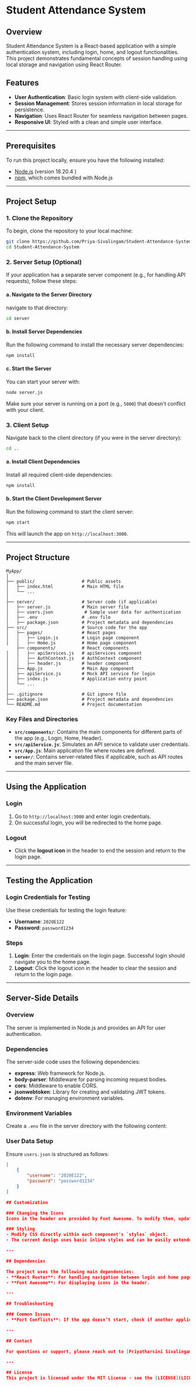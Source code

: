 # Student Attendance System

## Overview
Student Attendance System is a React-based application with a simple authentication system, including login, home, and logout functionalities. This project demonstrates fundamental concepts of session handling using local storage and navigation using React Router.

## Features
- **User Authentication**: Basic login system with client-side validation.
- **Session Management**: Stores session information in local storage for persistence.
- **Navigation**: Uses React Router for seamless navigation between pages.
- **Responsive UI**: Styled with a clean and simple user interface.

---

## Prerequisites

To run this project locally, ensure you have the following installed:
- [Node.js](https://nodejs.org/) (version 18.20.4 )
- [npm](https://www.npmjs.com/get-npm), which comes bundled with Node.js

---

## Project Setup

### 1. Clone the Repository
To begin, clone the repository to your local machine:
```bash
git clone https://github.com/Priya-Sivalingam/Student-Attendance-System.git
cd Student-Attendance-System
```

### 2. Server Setup (Optional)
If your application has a separate server component (e.g., for handling API requests), follow these steps:

#### a. Navigate to the Server Directory
navigate to that directory:
```bash
cd server
```

#### b. Install Server Dependencies
Run the following command to install the necessary server dependencies:
```bash
npm install
```

#### c. Start the Server
You can start your server with:
```bash
node server.js
```
Make sure your server is running on a port (e.g., `5000`) that doesn't conflict with your client.

### 3. Client Setup
Navigate back to the client directory (if you were in the server directory):
```bash
cd ..
```

#### a. Install Client Dependencies
Install all required client-side dependencies:
```bash
npm install
```

#### b. Start the Client Development Server
Run the following command to start the client server:
```bash
npm start
```
This will launch the app on `http://localhost:3000`.

---

## Project Structure

```plaintext
MyApp/
│
├── public/                  # Public assets
│   ├── index.html           # Main HTML file
│   └── ...
│
├── server/                  # Server code (if applicable)
│   ├── server.js            # Main server file
│   ├── users.json            # Sample user data for authentication
│   ├── .env                 # .env file
│   ├── package.json         # Project metadata and dependencies
├── src/                     # Source code for the app
│   ├── pages/               # React pages
│   │   ├── Login.js         # Login page component
│   │   ├── Home.js          # Home page component
    ├── components/          # React components
│   │   ├── apiServices.js   # apiServices component
│   │   ├── AuthContext.js   # AuthContext component
│   │   ├── header.js        # header component
│   ├── App.js               # Main App component
│   ├── apiService.js        # Mock API service for login
│   ├── index.js             # Application entry point
│   └── ...
│
├── .gitignore               # Git ignore file
├── package.json             # Project metadata and dependencies
└── README.md                # Project documentation
```

### Key Files and Directories
- **`src/components/`**: Contains the main components for different parts of the app (e.g., Login, Home, Header).
- **`src/apiService.js`**: Simulates an API service to validate user credentials.
- **`src/App.js`**: Main application file where routes are defined.
- **`server/`**: Contains server-related files if applicable, such as API routes and the main server file.

---

## Using the Application

### Login
1. Go to `http://localhost:3000` and enter login credentials.
2. On successful login, you will be redirected to the home page.

### Logout
- Click the **logout icon** in the header to end the session and return to the login page.

---

## Testing the Application

### Login Credentials for Testing
Use these credentials for testing the login feature:

- **Username**: `2020E122`
- **Password**: `password1234`

### Steps
1. **Login**: Enter the credentials on the login page. Successful login should navigate you to the home page.
2. **Logout**: Click the logout icon in the header to clear the session and return to the login page.

---
## Server-Side Details

### Overview

The server is implemented in Node.js and provides an API for user authentication.

### Dependencies

The server-side code uses the following dependencies:

* **express**: Web framework for Node.js.
* **body-parser**: Middleware for parsing incoming request bodies.
* **cors**: Middleware to enable CORS.
* **jsonwebtoken**: Library for creating and validating JWT tokens.
* **dotenv**: For managing environment variables.

### Environment Variables

Create a `.env` file in the server directory with the following content:


### User Data Setup

Ensure `users.json` is structured as follows:

```json
[
    {
        "username": "2020E122",
        "password": "password1234"
    }
]

## Customization

### Changing the Icons
Icons in the header are provided by Font Awesome. To modify them, update the icon elements within the `Header.js` component.

### Styling
- Modify CSS directly within each component's `styles` object.
- The current design uses basic inline styles and can be easily extended or replaced with a CSS-in-JS library or external CSS files.

---

## Dependencies

The project uses the following main dependencies:
- **React Router**: For handling navigation between login and home pages.
- **Font Awesome**: For displaying icons in the header.

---

## Troubleshooting

### Common Issues
- **Port Conflicts**: If the app doesn’t start, check if another application is using port `3000`. To resolve, either stop the other application or change the port in the `package.json` script.

---

## Contact

For questions or support, please reach out to [Priyatharsini Sivalingam](mailto:priyasivalingam99@example.com).

---

## License
This project is licensed under the MIT License - see the [LICENSE](LICENSE) file for details.
